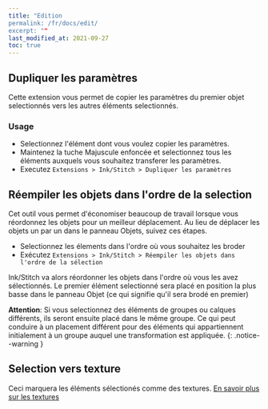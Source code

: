 ```yaml
---
title: "Edition
permalink: /fr/docs/edit/
excerpt: ""
last_modified_at: 2021-09-27
toc: true
---
```

## Dupliquer les paramètres

Cette extension vous permet de copier les paramètres du premier objet selectionnés vers les autres éléments selectionnés.


### Usage
* Selectionnez l'élément dont vous voulez copier les paramètres.
* Maintenez la tuche Majuscule enfoncée et selectionnez tous les éléments auxquels vous souhaitez transferer les paramètres.
* Executez `Extensions > Ink/Stitch > Dupliquer les paramètres`

## Réempiler les objets dans l'ordre de la selection

Cet outil vous permet d'économiser beaucoup de travail lorsque vous réordonnez les objets pour un meilleur déplacement. Au lieu de déplacer les objets un par un dans le panneau Objets, suivez ces étapes.



* Selectionnez les élements dans l'ordre où vous souhaitez les broder
* Exécutez `Extensions > Ink/Stitch > Réempiler les objets dans l'ordre de la sélection`

Ink/Stitch va alors réordonner les objets dans l'ordre où vous les avez sélectionnés. Le premier élément selectionné sera placé en position la plus basse dans le panneau Objet (ce qui signifie qu'il sera brodé en premier)

**Attention**:  Si vous selectionnez des éléments de groupes ou calques différents, ils seront ensuite placé dans le même groupe. Ce qui peut conduire à un placement différent pour des  éléments qui appartiennent  initialement à un groupe auquel une transformation est appliquée.
{: .notice--warning }

## Selection vers texture

 Ceci marquera les éléments sélectionés comme des textures.
[En savoir plus sur les textures](/fr/docs/stitches/patterns/)
